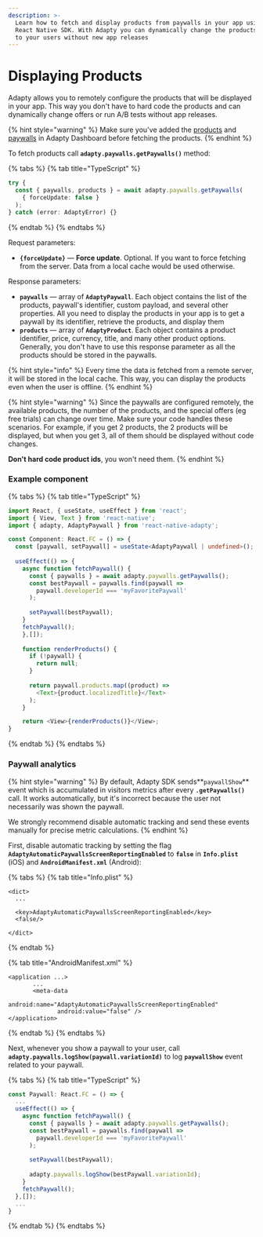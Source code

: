 ```yaml
---
description: >-
  Learn how to fetch and display products from paywalls in your app using Adapty
  React Native SDK. With Adapty you can dynamically change the products visible
  to your users without new app releases
---
```


# Displaying Products

Adapty allows you to remotely configure the products that will be displayed in your app. This way you don't have to hard code the products and can dynamically change offers or run A/B tests without app releases.

{% hint style="warning" %}
Make sure you've added the [products](https://docs.adapty.io/purchase-infrastructure/product) and [paywalls](https://docs.adapty.io/purchase-infrastructure/paywall) in Adapty Dashboard before fetching the products.
{% endhint %}

To fetch products call **`adapty.paywalls.getPaywalls()`** method:

{% tabs %}
{% tab title="TypeScript" %}
```typescript
try {
  const { paywalls, products } = await adapty.paywalls.getPaywalls(
    { forceUpdate: false }
  );
} catch (error: AdaptyError) {}
```
{% endtab %}
{% endtabs %}

Request parameters:

* **`{forceUpdate}`**  — **Force update**. Optional. If you want to force fetching from the server. Data from a local cache would be used otherwise.

Response parameters:

* **`paywalls`** — array of **`AdaptyPaywall`**. Each object contains the list of the products, paywall's identifier, custom payload, and several other properties. All you need to display the products in your app is to get a paywall by its identifier, retrieve the products, and display them
* **`products`** — array of **`AdaptyProduct`**. Each object contains a product identifier, price, currency, title, and many other product options. Generally, you don't have to use this response parameter as all the products should be stored in the paywalls.

{% hint style="info" %}
Every time the data is fetched from a remote server, it will be stored in the local cache. This way, you can display the products even when the user is offline.
{% endhint %}

{% hint style="warning" %}
Since the paywalls are configured remotely, the available products, the number of the products, and the special offers \(eg free trials\) can change over time. Make sure your code handles these scenarios. For example, if you get 2 products, the 2 products will be displayed, but when you get 3, all of them should be displayed without code changes.

**Don't hard code product ids**, you won't need them.
{% endhint %}



### Example component

{% tabs %}
{% tab title="TypeScript" %}
```typescript
import React, { useState, useEffect } from 'react';
import { View, Text } from 'react-native';
import { adapty, AdaptyPaywall } from 'react-native-adapty';

const Component: React.FC = () => {
  const [paywall, setPaywall] = useState<AdaptyPaywall | undefined>();
    
  useEffect(() => {
    async function fetchPaywall() {
      const { paywalls } = await adapty.paywalls.getPaywalls();
      const bestPaywall = paywalls.find(paywall => 
        paywall.developerId === 'myFavoritePaywall'
      );
    
      setPaywall(bestPaywall);
    }
    fetchPaywall();
    },[]);
    
    function renderProducts() {
      if (!paywall) {
        return null;
      }
        
      return paywall.products.map((product) =>
        <Text>{product.localizedTitle}</Text>
      );
    }

    return <View>{renderProducts()}</View>;
}

```
{% endtab %}
{% endtabs %}



### Paywall analytics

{% hint style="warning" %}
By default, Adapty SDK sends**`paywallShow`** event which is accumulated in visitors metrics after every **`.getPaywalls()`** call. It works automatically, but it's incorrect because the user not necessarily was shown the paywall.

We strongly recommend disable automatic tracking and send these events manually for precise metric calculations.
{% endhint %}

First, disable automatic tracking by setting the flag **`AdaptyAutomaticPaywallsScreenReportingEnabled`** to **`false`** in **`Info.plist`** \(iOS\) and  **`AndroidManifest.xml`** \(Android\):

{% tabs %}
{% tab title="Info.plist" %}
```markup
<dict>
  ...
    
  <key>AdaptyAutomaticPaywallsScreenReportingEnabled</key>    
  <false/>
  
</dict>
```
{% endtab %}

{% tab title="AndroidManifest.xml" %}
```markup
<application ...>
       ...
       <meta-data
              android:name="AdaptyAutomaticPaywallsScreenReportingEnabled"
              android:value="false" />
</application>
```
{% endtab %}
{% endtabs %}

Next, whenever you show a paywall to your user, call **`adapty.paywalls.logShow(paywall.variationId)`** to log **`paywallShow`** event related to your paywall.

{% tabs %}
{% tab title="TypeScript" %}
```typescript
const Paywall: React.FC = () => {
  ...
  useEffect(() => {
    async function fetchPaywall() {
      const { paywalls } = await adapty.paywalls.getPaywalls();
      const bestPaywall = paywalls.find(paywall => 
        paywall.developerId === 'myFavoritePaywall'
      );
            
      setPaywall(bestPaywall);
            
      adapty.paywalls.logShow(bestPaywall.variationId);
    }
    fetchPaywall();
  },[]);
  ...
}
```
{% endtab %}
{% endtabs %}

